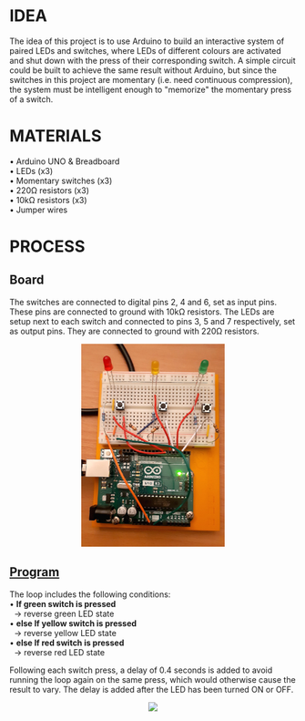 # **IDEA**  
  
The idea of this project is to use Arduino to build an interactive system of paired LEDs and switches, where LEDs of different colours are activated and shut down with the press of their corresponding switch. A simple circuit could be built to achieve the same result without Arduino, but since the switches in this project are momentary (i.e. need continuous compression), the system must be intelligent enough to "memorize" the momentary press of a switch.    
  
# **MATERIALS**
  
•	Arduino UNO & Breadboard  
•	LEDs (x3)  
•	Momentary switches (x3)  
•	220Ω resistors (x3)  
•	10kΩ resistors (x3)  
•	Jumper wires  
  
# **PROCESS**  
  
## **Board**  
The switches are connected to digital pins 2, 4 and 6, set as input pins. These pins are connected to ground with 10kΩ resistors. The LEDs are setup next to each switch and connected to pins 3, 5 and 7 respectively, set as output pins. They are connected to ground with 220Ω resistors.   
  
<p align="center" width="100%">
    <img width="50%" src="https://github.com/AlexEcoVis/light-up-the-place/blob/main/board.jpg?raw=true"> 
</p>
  
## **[Program](https://github.com/AlexEcoVis/light-up-the-place/blob/main/Code.ino)**  
The loop includes the following conditions:  
•	**If green switch is pressed**  
&nbsp;  -> reverse green LED state   
•	**else If yellow switch is pressed**  
&nbsp;  -> reverse yellow LED state   
•	**else If red switch is pressed**    
&nbsp;  -> reverse red LED state  
  
Following each switch press, a delay of 0.4 seconds is added to avoid running the loop again on the same press, which would otherwise cause the result to vary. The delay is added after the LED has been turned ON or OFF.  
  
<p align="center" width="100%">
    <img width="50%" src="https://github.com/AlexEcoVis/light-up-the-place/blob/main/Display.gif"> 
</p>
